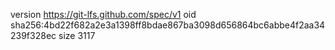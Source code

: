 version https://git-lfs.github.com/spec/v1
oid sha256:4bd22f682a2e3a1398ff8bdae867ba3098d656864bc6abbe4f2aa34239f328ec
size 3117
